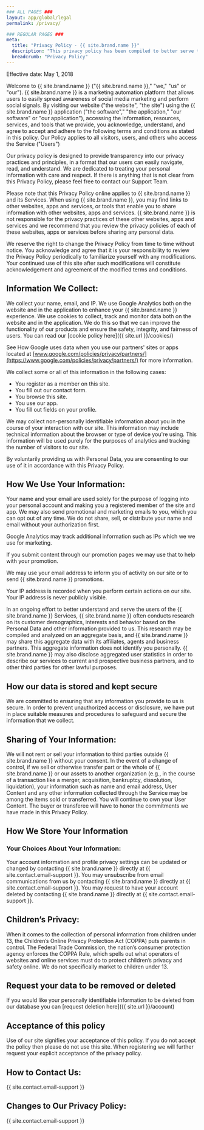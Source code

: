 ```yaml
---
### ALL PAGES ###
layout: app/global/legal
permalink: /privacy/

### REGULAR PAGES ###
meta:
  title: "Privacy Policy - {{ site.brand.name }}"
  description: "This privacy policy has been compiled to better serve those who are concerned with how their personal information is being used online."
  breadcrumb: "Privacy Policy"
---
```

Effective date: May 1, 2018

Welcome to {{ site.brand.name }} ("{{ site.brand.name }}," "we," "us" or "our"). {{ site.brand.name }} is a marketing automation platform that allows users to easily spread awareness of social media marketing and perform social signals. By visiting our website ("the website", "the site") using the {{ site.brand.name }} application ("the software"," "the application," "our software" or "our application"), accessing the information, resources, services, and tools that we provide, you acknowledge, understand, and agree to accept and adhere to the following terms and conditions as stated in this policy. Our Policy applies to all visitors, users, and others who access the Service ("Users")

Our privacy policy is designed to provide transparency into our privacy practices and principles, in a format that our users can easily navigate, read, and understand. We are dedicated to treating your personal information with care and respect. If there is anything that is not clear from this Privacy Policy, please feel free to contact our Support Team.

Please note that this Privacy Policy online applies to {{ site.brand.name }} and its Services. When using {{ site.brand.name }}, you may find links to other websites, apps and services, or tools that enable you to share information with other websites, apps and services. {{ site.brand.name }} is not responsible for the privacy practices of these other websites, apps and services and we recommend that you review the privacy policies of each of these websites, apps or services before sharing any personal data.

We reserve the right to change the Privacy Policy from time to time without notice. You acknowledge and agree that it is your responsibility to review the Privacy Policy periodically to familiarize yourself with any modifications. Your continued use of this site after such modifications will constitute acknowledgement and agreement of the modified terms and conditions.

## Information We Collect:
We collect your name, email, and IP. We use Google Analytics both on the website and in the application to enhance your {{ site.brand.name }} experience. We use cookies to collect, track and monitor data both on the website and in the application. We do this so that we can improve the functionality of our products and ensure the safety, integrity, and fairness of users. You can read our [cookie policy here]({{ site.url }}/cookies/)

See How Google uses data when you use our partners' sites or apps located at [www.google.com/policies/privacy/partners/](https://www.google.com/policies/privacy/partners/) for more information.

We collect some or all of this information in the following cases:
* You register as a member on this site.
* You fill out our contact form.
* You browse this site.
* You use our app.
* You fill out fields on your profile.

We may collect non-personally identifiable information about you in the course of your interaction with our site. This information may include technical information about the browser or type of device you're using. This information will be used purely for the purposes of analytics and tracking the number of visitors to our site.

By voluntarily providing us with Personal Data, you are consenting to our use of it in accordance with this Privacy Policy.

## How We Use Your Information:
Your name and your email are used solely for the purpose of logging into your personal account and making you a registered member of the site and app. We may also send promotional and marketing emails to you, which you can opt out of any time. We do not share, sell, or distribute your name and email without your authorization first.

Google Analytics may track additional information such as IPs which we we use for marketing.

If you submit content through our promotion pages we may use that to help with your promotion.

We may use your email address to inform you of activity on our site or to send {{ site.brand.name }} promotions.

Your IP address is recorded when you perform certain actions on our site. Your IP address is never publicly visible.

In an ongoing effort to better understand and serve the users of the {{ site.brand.name }} Services, {{ site.brand.name }} often conducts research on its customer demographics, interests and behavior based on the Personal Data and other information provided to us. This research may be compiled and analyzed on an aggregate basis, and {{ site.brand.name }} may share this aggregate data with its affiliates, agents and business partners. This aggregate information does not identify you personally. {{ site.brand.name }} may also disclose aggregated user statistics in order to describe our services to current and prospective business partners, and to other third parties for other lawful purposes.

## How our data is stored and kept secure
We are committed to ensuring that any information you provide to us is secure. In order to prevent unauthorized access or disclosure, we have put in place suitable measures and procedures to safeguard and secure the information that we collect.

## Sharing of Your Information:
We will not rent or sell your information to third parties outside {{ site.brand.name }} without your consent.
In the event of a change of control, if we sell or otherwise transfer part or the whole of {{ site.brand.name }} or our assets to another organization (e.g., in the course of a transaction like a merger, acquisition, bankruptcy, dissolution, liquidation), your information such as name and email address, User Content and any other information collected through the Service may be among the items sold or transferred. You will continue to own your User Content. The buyer or transferee will have to honor the commitments we have made in this Privacy Policy.

## How We Store Your Information

### Your Choices About Your Information:
Your account information and profile privacy settings can be updated or changed by contacting {{ site.brand.name }} directly at {{ site.contact.email-support }}.
You may unsubscribe from email communications from us by contacting {{ site.brand.name }} directly at {{ site.contact.email-support }}.
You may request to have your account deleted by contacting {{ site.brand.name }} directly at {{ site.contact.email-support }}.

## Children’s Privacy:
When it comes to the collection of personal information from children under 13, the Children’s Online Privacy Protection Act (COPPA) puts parents in control. The Federal Trade Commission, the nation’s consumer protection agency enforces the COPPA Rule, which spells out what operators of websites and online services must do to protect children’s privacy and safety online. We do not specifically market to children under 13.

## Request your data to be removed or deleted
If you would like your personally identifiable information to be deleted from our database you can [request deletion here]({{ site.url }}/account)

## Acceptance of this policy
Use of our site signifies your acceptance of this policy. If you do not accept the policy then please do not use this site. When registering we will further request your explicit acceptance of the privacy policy.

## How to Contact Us:
{{ site.contact.email-support }}

## Changes to Our Privacy Policy:
{{ site.contact.email-support }}
